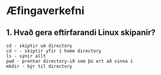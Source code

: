 # Æfingaverkefni
## 1. Hvað gera eftirfarandi Linux skipanir?
	cd - skiptir um directory
	cd ~ - skiptir yfir í home directory
	ls - sýnir allt
	pwd - prentar directory-ið sem þú ert að vinna í
	mkdir - býr til directory
  

